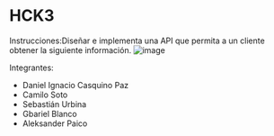 # HCK3
Instrucciones:Diseñar e implementa una API que permita a un cliente <frontend> obtener la siguiente información. 
![image](https://github.com/DanielCasquino/HCK3/assets/130480550/0c05032d-f8ec-435c-8bce-0667f0142523)

Integrantes:
- Daniel Ignacio Casquino Paz
- Camilo Soto
- Sebastián Urbina
- Gbariel Blanco
- Aleksander Paico
